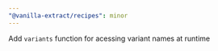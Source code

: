 ```yaml
---
"@vanilla-extract/recipes": minor
---
```


Add `variants` function for acessing variant names at runtime

